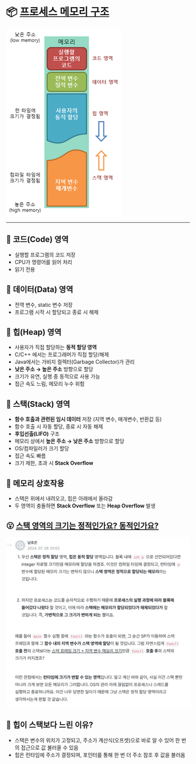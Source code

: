 # 📦 [프로세스 메모리 구조](http://www.tcpschool.com/c/c_memory_structure)

![프로세스 메모리 구조](../images/process_memory.png)

---

## 📌 코드(Code) 영역

- 실행할 프로그램의 코드 저장
- CPU가 명령어를 읽어 처리
- 읽기 전용

## 📌 데이터(Data) 영역

- 전역 변수, static 변수 저장
- 프로그램 시작 시 할당되고 종료 시 해제

## 📌 힙(Heap) 영역

- 사용자가 직접 할당하는 **동적 할당 영역**
- C/C++ 에서는 프로그래머가 직접 할당/해제
- Java에서는 가비지 컬렉터(Garbage Collector)가 관리
- **낮은 주소 → 높은 주소** 방향으로 할당
- 크기가 유연, 실행 중 동적으로 사용 가능
- 접근 속도 느림, 메모리 누수 위험

## 📌 스택(Stack) 영역

- **함수 호출과 관련된 임시 데이터** 저장 (지역 변수, 매개변수, 반환값 등)
- 함수 호출 시 자동 할당, 종료 시 자동 해제
- **후입선출(LIFO)** 구조
- 메모리 상에서 **높은 주소 → 낮은 주소** 방향으로 할당
- OS/컴파일러가 크기 할당
- 접근 속도 빠름
- 크기 제한, 초과 시 **Stack Overflow**

## 🔖 메모리 상호작용

- 스택은 위에서 내려오고, 힙은 아래에서 올라감
- 두 영역이 충돌하면 **Stack Overflow** 또는 **Heap Overflow** 발생

## 😮 [스택 영역의 크기는 정적인가요? 동적인가요?](https://www.inflearn.com/community/questions/981575/%EC%8A%A4%ED%83%9D-%EC%98%81%EC%97%AD%EC%9D%98-%ED%81%AC%EA%B8%B0%EB%8A%94-%EC%A0%95%EC%A0%81%EC%9D%B8%EA%B0%80%EC%9A%94-%EB%8F%99%EC%A0%81%EC%9D%B8%EA%B0%80%EC%9A%94?)

![스택 영역](../images/stack_segment.png)

## 🔖 힙이 스택보다 느린 이유?

- 스택은 변수의 위치가 고정되고, 주소가 계산식(오프셋)으로 바로 알 수 있어 한 번의 접근으로 값 불러올 수 있음
- 힙은 런타임에 주소가 결정되며, 포인터를 통해 한 번 더 주소 참조 후 값을 불러옴

